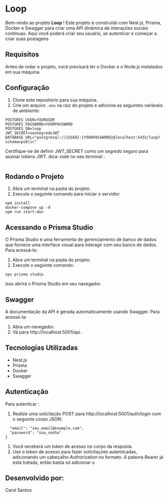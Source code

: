 
# Loop

Bem-vindo ao projeto **Loop** ! Este projeto é construído com Nest.js, Prisma, Docker e Swagger para criar uma API dinâmica de interações sociais contínuas. Aqui você poderá criar seu usuário, se autenticar e começar a criar suas postagens 


## Requisitos

Antes de rodar o projeto, você precisará ter o Docker e o Node.js instalados em sua máquina.

## Configuração


1. Clone este repositório para sua máquina.
2. Crie um arquivo `.env` na raiz do projeto e adicione as seguintes variáveis de ambiente:


```env
POSTGRES_USER=YOURUSER
POSTGRES_PASSWORD=YOURPASSWORD
POSTGRES_DB=loop
JWT_SECRET=seuSegredoJWT 
DATABASE_URL="postgresql://{USER}:{YOURPASSWORD}@localhost:5432/loop?schema=public"

```

Certifique-se de definir JWT_SECRET como um segredo seguro para assinar tokens JWT. 
dica: rode no seu terminal : 

```openssl rand -base64 32
```


## Rodando o Projeto

1. Abra um terminal na pasta do projeto.
2. Execute o seguinte comando para iniciar o servidor:

```
npm install
docker-compose up -d
npm run start:dev
 ```


## Acessando o Prisma Studio

O Prisma Studio é uma ferramenta de gerenciamento de banco de dados que fornece uma interface visual para interagir com seu banco de dados. Para acessá-lo:



1. Abra um terminal na pasta do projeto.
2. Execute o seguinte comando: 

```
npx prisma studio

```
Isso abrirá o Prisma Studio em seu navegador.

## Swagger

A documentação da API é gerada automaticamente usando Swagger. Para acessá-la:

1. Abra um navegador.
2. Vá para http://localhost:5001/api.

## Tecnologias Utilizadas

* Nest.js
* Prisma
* Docker
* Swagger


## Autenticação

Para autenticar :

1. Realize uma solicitação POST para http://localhost:5001/auth/login com o seguinte corpo JSON:


```{
  "email": "seu_email@example.com",
  "password": "sua_senha"
}
```

1. Você receberá um token de acesso no corpo da resposta.
2. Use o token de acesso para fazer solicitações autenticadas, adicionando um cabeçalho Authorization no formato  <token>.A palavra Bearer já está tratada, então basta só adicionar o <Token>


## Desenvolvido por: 

Carol Santos
